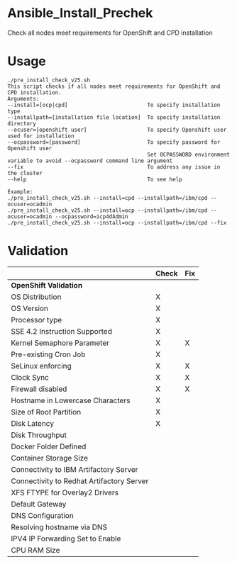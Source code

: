# Ansible_Install_Prechek
Check all nodes meet requirements for OpenShift and CPD installation

# Usage
```
./pre_install_check_v25.sh
This script checks if all nodes meet requirements for OpenShift and CPD installation.
Arguments: 
--install=[ocp|cpd]                         To specify installation type
--installpath=[installation file location]  To specify installation directory
--ocuser=[openshift user]                   To specify Openshift user used for installation
--ocpassword=[password]                     To specify password for Openshift user
                                            Set OCPASSWORD environment variable to avoid --ocpassword command line argument
--fix                                       To address any issue in the cluster 
--help                                      To see help 

Example: 
./pre_install_check_v25.sh --install=cpd --installpath=/ibm/cpd --ocuser=ocadmin
./pre_install_check_v25.sh --install=ocp --installpath=/ibm/cpd --ocuser=ocadmin --ocpassword=icp4dAdmin
./pre_install_check_v25.sh --install=ocp --installpath=/ibm/cpd --fix
```

# Validation
| |Check |	Fix |
|----------------------------------------------|----------|----------
|**OpenShift Validation** |
|OS Distribution	| X | | 	
|OS Version | X |	| 	
|Processor type | X |
|SSE 4.2 Instruction Supported | X | 	|
|Kernel Semaphore Parameter | X | X |
|Pre-existing Cron Job | X | 	 |
|SeLinux enforcing | X | X |
|Clock Sync | X |	X	|
|Firewall disabled	| X | X	|
|Hostname in Lowercase Characters | X |	 	|
|Size of Root Partition | X |  |
|Disk Latency | X | |
|Disk Throughput || |
|Docker Folder Defined	|| |
|Container Storage Size || |
|Connectivity to IBM Artifactory Server || |	
|Connectivity to Redhat Artifactory Server	||	|
|XFS FTYPE for Overlay2 Drivers || |
|Default Gateway || |
|DNS Configuration	|| | 
|Resolving hostname via DNS ||	|
|IPV4 IP Forwarding Set to Enable ||	|	
|CPU RAM Size || |
		
